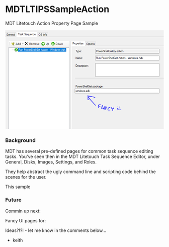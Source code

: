 # MDTLTIPSSampleAction
MDT Litetouch Action Property Page Sample 

![Fancy Example](/Graphics/FancyGraphic.PNG)

### Background

MDT has several pre-defined pages for common task sequence editing tasks. You've seen then in the MDT Litetouch Task Sequence Editor, under 
General, Disks, Images, Settings, and Roles.

They help abstract the ugly command line and scripting code behind the scenes for the user. 

This sample 


### Future 
Commin up next:

Fancy UI pages for:

Ideas?!?! - let me know in the comments below...  

- keith
